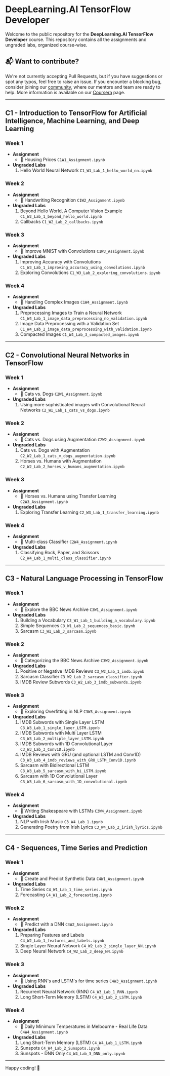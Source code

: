 # DeepLearning.AI TensorFlow Developer

Welcome to the public repository for the **DeepLearning.AI TensorFlow Developer** course. This repository contains all the assignments and ungraded labs, organized course-wise.

## 📬 Want to contribute?

We're not currently accepting Pull Requests, but if you have suggestions or spot any typos, feel free to raise an issue. If you encounter a blocking bug, consider joining our [community](https://community.deeplearning.ai/), where our mentors and team are ready to help. More information is available on our [Coursera](https://www.coursera.org/learn/introduction-tensorflow/ungradedLti/3L0GK/important-have-questions-issues-or-ideas-join-our-community) page.

---

## C1 - Introduction to TensorFlow for Artificial Intelligence, Machine Learning, and Deep Learning

### Week 1
- **Assignment**
  - 📝 Housing Prices `C1W1_Assignment.ipynb`
- **Ungraded Labs**
  1. Hello World Neural Network `C1_W1_Lab_1_hello_world_nn.ipynb`

### Week 2
- **Assignment**
  - 📝 Handwriting Recognition `C1W2_Assignment.ipynb`
- **Ungraded Labs**
  1. Beyond Hello World, A Computer Vision Example `C1_W2_Lab_1_beyond_hello_world.ipynb`
  2. Callbacks `C1_W2_Lab_2_callbacks.ipynb`

### Week 3
- **Assignment**
  - 📝 Improve MNIST with Convolutions `C1W3_Assignment.ipynb`
- **Ungraded Labs**
  1. Improving Accuracy with Convolutions `C1_W3_Lab_1_improving_accuracy_using_convolutions.ipynb`
  2. Exploring Convolutions `C1_W3_Lab_2_exploring_convolutions.ipynb`

### Week 4
- **Assignment**
  - 📝 Handling Complex Images `C1W4_Assignment.ipynb`
- **Ungraded Labs**
  1. Preprocessing Images to Train a Neural Network `C1_W4_Lab_1_image_data_preprocessing_no_validation.ipynb`
  2. Image Data Preprocessing with a Validation Set `C1_W4_Lab_2_image_data_preprocessing_with_validation.ipynb`
  3. Compacted Images `C1_W4_Lab_3_compacted_images.ipynb`

---

## C2 - Convolutional Neural Networks in TensorFlow

### Week 1
- **Assignment**
  - 📝 Cats vs. Dogs `C2W1_Assignment.ipynb`
- **Ungraded Labs**
  1. Using more sophisticated images with Convolutional Neural Networks `C2_W1_Lab_1_cats_vs_dogs.ipynb`

### Week 2
- **Assignment**
  - 📝 Cats vs. Dogs using Augmentation `C2W2_Assignment.ipynb`
- **Ungraded Labs**
  1. Cats vs. Dogs with Augmentation `C2_W2_Lab_1_cats_v_dogs_augmentation.ipynb`
  2. Horses vs. Humans with Augmentation `C2_W2_Lab_2_horses_v_humans_augmentation.ipynb`

### Week 3
- **Assignment**
  - 📝 Horses vs. Humans using Transfer Learning `C2W3_Assignment.ipynb`
- **Ungraded Labs**
  1. Exploring Transfer Learning `C2_W3_Lab_1_transfer_learning.ipynb`

### Week 4
- **Assignment**
  - 📝 Multi-class Classifier `C2W4_Assignment.ipynb`
- **Ungraded Labs**
  1. Classifying Rock, Paper, and Scissors `C2_W4_Lab_1_multi_class_classifier.ipynb`

---

## C3 - Natural Language Processing in TensorFlow

### Week 1
- **Assignment**
  - 📝 Explore the BBC News Archive `C3W1_Assignment.ipynb`
- **Ungraded Labs**
  1. Building a Vocabulary `C3_W1_Lab_1_building_a_vocabulary.ipynb`
  2. Simple Sequences `C3_W1_Lab_2_sequences_basic.ipynb`
  3. Sarcasm `C3_W1_Lab_3_sarcasm.ipynb`

### Week 2
- **Assignment**
  - 📝 Categorizing the BBC News Archive `C3W2_Assignment.ipynb`
- **Ungraded Labs**
  1. Positive or Negative IMDB Reviews `C3_W2_Lab_1_imdb.ipynb`
  2. Sarcasm Classifier `C3_W2_Lab_2_sarcasm_classifier.ipynb`
  3. IMDB Review Subwords `C3_W2_Lab_3_imdb_subwords.ipynb`

### Week 3
- **Assignment**
  - 📝 Exploring Overfitting in NLP `C3W3_Assignment.ipynb`
- **Ungraded Labs**
  1. IMDB Subwords with Single Layer LSTM `C3_W3_Lab_1_single_layer_LSTM.ipynb`
  2. IMDB Subwords with Multi Layer LSTM `C3_W3_Lab_2_multiple_layer_LSTM.ipynb`
  3. IMDB Subwords with 1D Convolutional Layer `C3_W3_Lab_3_Conv1D.ipynb`
  4. IMDB Reviews with GRU (and optional LSTM and Conv1D) `C3_W3_Lab_4_imdb_reviews_with_GRU_LSTM_Conv1D.ipynb`
  5. Sarcasm with Bidirectional LSTM `C3_W3_Lab_5_sarcasm_with_bi_LSTM.ipynb`
  6. Sarcasm with 1D Convolutional Layer `C3_W3_Lab_6_sarcasm_with_1D_convolutional.ipynb`

### Week 4
- **Assignment**
  - 📝 Writing Shakespeare with LSTMs `C3W4_Assignment.ipynb`
- **Ungraded Labs**
  1. NLP with Irish Music `C3_W4_Lab_1.ipynb`
  2. Generating Poetry from Irish Lyrics `C3_W4_Lab_2_irish_lyrics.ipynb`

---

## C4 - Sequences, Time Series and Prediction

### Week 1
- **Assignment**
  - 📝 Create and Predict Synthetic Data `C4W1_Assignment.ipynb`
- **Ungraded Labs**
  1. Time Series `C4_W1_Lab_1_time_series.ipynb`
  2. Forecasting `C4_W1_Lab_2_forecasting.ipynb`

### Week 2
- **Assignment**
  - 📝 Predict with a DNN `C4W2_Assignment.ipynb`
- **Ungraded Labs**
  1. Preparing Features and Labels `C4_W2_Lab_1_features_and_labels.ipynb`
  2. Single Layer Neural Network `C4_W2_Lab_2_single_layer_NN.ipynb`
  3. Deep Neural Network `C4_W2_Lab_3_deep_NN.ipynb`

### Week 3
- **Assignment**
  - 📝 Using RNN's and LSTM's for time series `C4W3_Assignment.ipynb`
- **Ungraded Labs**
  1. Recurrent Neural Network (RNN) `C4_W3_Lab_1_RNN.ipynb`
  2. Long Short-Term Memory (LSTM) `C4_W3_Lab_2_LSTM.ipynb`

### Week 4
- **Assignment**
  - 📝 Daily Minimum Temperatures in Melbourne - Real Life Data `C4W4_Assignment.ipynb`
- **Ungraded Labs**
  1. Long Short-Term Memory (LSTM) `C4_W4_Lab_1_LSTM.ipynb`
  2. Sunspots `C4_W4_Lab_2_Sunspots.ipynb`
  3. Sunspots - DNN Only `C4_W4_Lab_3_DNN_only.ipynb`

---

Happy coding! 🚀
